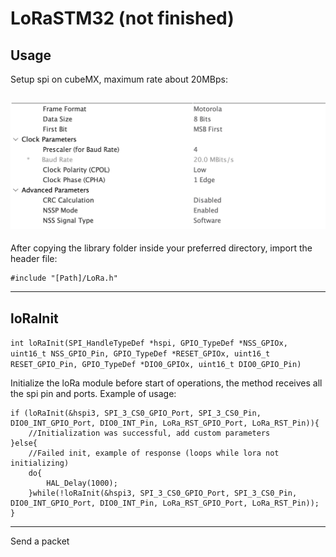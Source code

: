 # LoRaSTM32 (not finished)
## Usage

Setup spi on cubeMX, maximum rate about 20MBps:

![Alt text](Imgs/SPImax.png "Title")
---
After copying the library folder inside your preferred directory, import the header file:

```
#include "[Path]/LoRa.h"
```
---
## loRaInit
`int loRaInit(SPI_HandleTypeDef *hspi, GPIO_TypeDef *NSS_GPIOx, uint16_t NSS_GPIO_Pin, GPIO_TypeDef *RESET_GPIOx, uint16_t RESET_GPIO_Pin, GPIO_TypeDef *DIO0_GPIOx, uint16_t DIO0_GPIO_Pin)`
	     
Initialize the loRa module before start of operations, the method receives all the spi pin and ports.
Example of usage:
```
if (loRaInit(&hspi3, SPI_3_CS0_GPIO_Port, SPI_3_CS0_Pin, DIO0_INT_GPIO_Port, DIO0_INT_Pin, LoRa_RST_GPIO_Port, LoRa_RST_Pin)){
	//Initialization was successful, add custom parameters
}else{
	//Failed init, example of response (loops while lora not initializing)
	do{
		HAL_Delay(1000);
	}while(!loRaInit(&hspi3, SPI_3_CS0_GPIO_Port, SPI_3_CS0_Pin, DIO0_INT_GPIO_Port, DIO0_INT_Pin, LoRa_RST_GPIO_Port, LoRa_RST_Pin));
}
```

---
Send a packet

